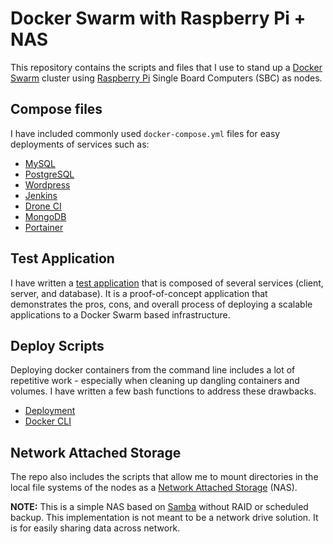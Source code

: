 # Docker Swarm with Raspberry Pi + NAS

This repository contains the scripts and files that I use to stand up a [Docker Swarm][docker] cluster
using [Raspberry Pi][rpi] Single Board Computers (SBC) as nodes.

## Compose files

I have included commonly used `docker-compose.yml` files for easy deployments of services such as:

* [MySQL][mysql]
* [PostgreSQL][postgres]
* [Wordpress][wordpress]
* [Jenkins][jenkins]
* [Drone CI][drone]
* [MongoDB][mongo]
* [Portainer][portainer]

## Test Application

I have written a [test application][test_app] that is composed of several services (client, server, and database). It is a proof-of-concept application that demonstrates the pros, cons, and overall process of deploying a scalable applications to a Docker Swarm based infrastructure.

## Deploy Scripts

Deploying docker containers from the command line includes a lot of repetitive work - especially when cleaning up dangling containers and volumes. I have written a few bash functions to address these drawbacks.

* [Deployment][deploy.sh]
* [Docker CLI][docker.sh]

## Network Attached Storage

The repo also includes the scripts that allow me to mount directories in the  local file systems of the nodes as a [Network Attached Storage][nas] (NAS).

**NOTE:** This is a simple NAS based on [Samba][samba] without RAID or scheduled backup.
This implementation is not meant to be a network drive solution. It is for easily sharing data across network.

[mysql]: ../docker/compose/mysql.yml
[postgres]: ../docker/compose/postgres.yml
[wordpress]: ../docker/compose/wordpress.yml
[jenkins]: ../docker/compose/jenkins
[drone]: ../docker/compose/drone.yml
[mongo]: ../docker/compose/mongo.yml
[portainer]: ../docker/stack/portainer.yml

[test_app]: ../docker/test_app

[deploy.sh]: ../docker/deploy/deploy.sh
[docker.sh]: ../docker/deploy/deploy.sh

[docker]: https://docs.docker.com/engine/swarm/
[rpi]: https://en.wikipedia.org/wiki/Raspberry_Pi
[nas]: https://en.wikipedia.org/wiki/Network-attached_storage
[samba]: https://www.samba.org/
